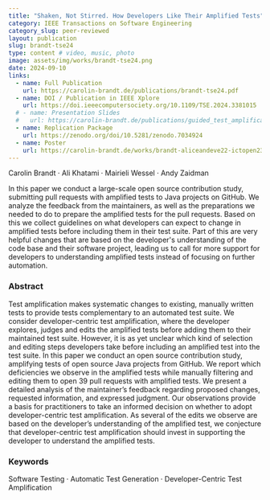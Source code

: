 ```yaml
---
title: "Shaken, Not Stirred. How Developers Like Their Amplified Tests"
category: IEEE Transactions on Software Engineering
category_slug: peer-reviewed
layout: publication
slug: brandt-tse24
type: content # video, music, photo
image: assets/img/works/brandt-tse24.png
date: 2024-09-10
links:
  - name: Full Publication
    url: https://carolin-brandt.de/publications/brandt-tse24.pdf
  - name: DOI / Publication in IEEE Xplore
    url: https://doi.ieeecomputersociety.org/10.1109/TSE.2024.3381015
  # - name: Presentation Slides
  #   url: https://carolin-brandt.de/publications/guided_test_amplification_SCAM_2023_slides.pdf
  - name: Replication Package
    url: https://zenodo.org/doi/10.5281/zenodo.7034924
  - name: Poster
    url: https://carolin-brandt.de/works/brandt-aliceandeve22-ictopen23
---
```


Carolin Brandt · Ali Khatami · Mairieli Wessel · Andy Zaidman

In this paper we conduct a large-scale open source contribution study, submitting pull requests with amplified tests to Java projects on GitHub. We analyze the feedback from the maintainers, as well as the preparations we needed to do to prepare the amplified tests for the pull requests. Based on this we collect guidelines on what developers can expect to change in amplified tests before including them in their test suite. Part of this are very helpful changes that are based on the developer's understanding of the code base and their software project, leading us to call for more support for developers to understanding amplified tests instead of focusing on further automation.

### Abstract
Test amplification makes systematic changes to existing, manually written tests to provide tests complementary to an automated test suite. We consider developer-centric test amplification, where the developer explores, judges and edits the amplified tests before adding them to their maintained test suite. However, it is as yet unclear which kind of selection and editing steps developers take before including an amplified test into the test suite. In this paper we conduct an open source contribution study, amplifying tests of open source Java projects from GitHub. We report which deficiencies we observe in the amplified tests while manually filtering and editing them to open 39 pull requests with amplified tests. We present a detailed analysis of the maintainer’s feedback regarding proposed changes, requested information, and expressed judgment. Our observations provide a basis for practitioners to take an informed decision on whether to adopt developer-centric test amplification. As several of the edits we observe are based on the developer’s understanding of the amplified test, we conjecture that developer-centric test amplification should invest in supporting the developer to understand the amplified tests.

### Keywords
Software Testing · Automatic Test Generation · Developer-Centric Test Amplification
